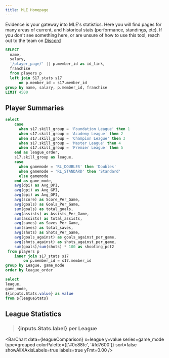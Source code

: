 ```yaml
---
title: MLE Homepage
---
```


<LastRefreshed prefix="Data last updated"/>


Evidence is your gateway into MLE's statistics. Here you will find pages for
many areas of current, and historical stats (performance, standings, etc).
If you don't see something here, or are unsure of how to use this tool, reach out
to the team on [Discord](https://discord.com/channels/172404472637685760/323511951357509642)

```sql player_page
SELECT
  name,
  salary,
  '/player_page/' || p.member_id as id_link,
  franchise
  from players p
  left join S17_stats s17
      on p.member_id = s17.member_id
group by name, salary, p.member_id, franchise
LIMIT 4500
```

## Player Summaries

<DataTable data={player_page} search=true rows=5 headerColor=#2a4b82 headerFontColor=white>
  <Column id="name"/>
  <Column id="salary"/>
  <Column id="franchise"/>
  <Column id="id_link" contentType=link linkLabel="Player Page" title="Link to Player Page"/>
</DataTable>

```sql leagueStats
select
    case
      when s17.skill_group = 'Foundation League' then 1
      when s17.skill_group = 'Academy League' then 2
      when s17.skill_group = 'Champion League' then 3
      when s17.skill_group = 'Master League' then 4
      when s17.skill_group = 'Premier League' then 5
    end as league_order,
    s17.skill_group as league,
    case
      when gamemode = 'RL_DOUBLES' then 'Doubles'
      when gamemode = 'RL_STANDARD' then 'Standard'
      else gamemode
    end as game_mode,
    avg(dpi) as Avg_DPI,
    avg(gpi) as Avg_GPI,
    avg(opi) as Avg_OPI,
    avg(score) as Score_Per_Game,
    avg(goals) as Goals_Per_Game,
    sum(goals) as total_goals,
    avg(assists) as Assists_Per_Game,
    sum(assists) as total_assists,
    avg(saves) as Saves_Per_Game,
    sum(saves) as total_saves,
    avg(shots) as Shots_Per_Game,
    avg(goals_against) as goals_against_per_game,
    avg(shots_against) as shots_against_per_game,
    sum(goals)/sum(shots) * 100 as shooting_pct2
 from players p
    inner join s17_stats s17
        on p.member_id = s17.member_id
group by League, game_mode
order by league_order
```

```sql leagueComparison
select 
league,
game_mode,
${inputs.Stats.value} as value
from ${leagueStats}
```

## League Statistics

<Dropdown name=Stats defaultValue=score_per_game>
    <DropdownOption value=avg_dpi valueLabel="Avg DPI" />
    <DropdownOption value=avg_gpi valueLabel="Avg Sprocket Rating" />
    <DropdownOption value=avg_opi valueLabel="Avg OPI" />
    <DropdownOption value=score_per_game valueLabel="Avg Score" />
    <DropdownOption value=goals_per_game valueLabel="Avg Goals" />
    <DropdownOption value=total_goals valueLabel="Total Goals" />
    <DropdownOption value=assists_per_game valueLabel="Avg Assists" />
    <DropdownOption value=total_assists valueLabel="Total Assists" />
    <DropdownOption value=saves_per_game valueLabel="Avg Saves" />
    <DropdownOption value=total_saves valueLabel="Total Saves" />
    <DropdownOption value=shots_per_game valueLabel="Avg Shots" />
    <DropdownOption value=goals_against_per_game valueLabel="Avg Goals Against" />
    <DropdownOption value=shots_against_per_game valueLabel="Avg Shots Against"/>
    <DropdownOption value=shooting_pct2 valueLabel="Avg Shooting %" />
</Dropdown>

> ### {inputs.Stats.label} per League
<BarChart data={leagueComparison}
x=league
y=value
series=game_mode
type=grouped 
colorPalette={['#0c88fc', '#fd7600']}
sort=false
showAllXAxisLabels=true
labels=true
yFmt=0.00
/>
